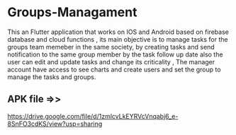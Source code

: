 # Groups-Managament

This an Flutter application that works on IOS and Android based on firebase database and cloud functions , its main objective is to manage tasks for the groups team memeber in the same society, by creating tasks and send notification  to the same group member
by the task follow up date also the user can edit and update tasks and change its criticality , The manager account have access to see charts and create users and set the group to manage the tasks and groups.

## APK file =>>

https://drive.google.com/file/d/1zmlcvLkEYRVcVnqabj6_e-8SnFO3cdKS/view?usp=sharing

